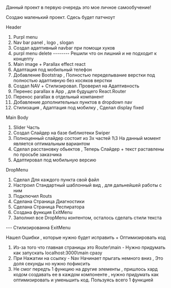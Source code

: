 Данный проект в первую очередь это мое личное самообучение!

Создаю маленький проект. Сдесь будет патчноут

 Header
1. Purpl menu
2. Nav bar panel , logo , slogan
3. Создал адаптивный navbar при помощи хуков 
4. purpl menu delete -------- Решили что он лишний и не подходит к концепту 
5. Main image + Parallax effect react 
6. Адаптация под мобильный телефон 
7. Добавление Bootstrap , Полностью переделывание верстки под полностью адаптивную без косяков верстки 
8. Создал NAV + Стилизировал. Проверил на Адаптивность
9. Перенес parallax в App , для будущего React.Router
10. Перенос parallax в отдельный компанент
11. Добавление дополнительных пунктов в dropdown nav 
12. Стилизация , Адаптация под мобилку , Сделал display fixed



Main Body
1. Slider Часть
2. Создал Слайдер на базе библиотеки Swiper
3. Полноценный слайдер состоит из 3х частей 1\3 На данный момент является оптимальным вариантом 
4. Сделал расстановку обьектов , Теперь Слайдер + текст раставлены по просьбе заказчика
5. Адаптировал под мобильную версию 



 DropMenu
1. Сделал Для каждого пункта свой файл
2. Настроил Стандартный шаблонный вид , для дальнейшей работы с ним
3. Подключил Routs
4. Сделана Страница Диагностики
5. Сделана Страница Респиратора
6. Создана функция ExitMenu
7. Заполнил все DropMenu контентом, осталось сделать стили текста


--- Стилизированна ExitMenu

Нашел Ошибки , которые нужно будет исправить + Оптимизировать код
1. Из-за того что главная страницы это Router\main - Нужно придумать как запускать localhost:3000\main сразу
2. При Нажатии на ссылку - Nav Начинает прыгать немного вниз , Это доля секунды но нужно пофиксить
3. Не смог передть 1 функцию на другие элементы , пришлось хард кодом создавать ее в каждом компоненте , нужно придумать как оптимизировать и уменьшить код. Пользуясь всего 1 функцией

